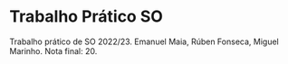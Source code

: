 # Trabalho Prático SO
Trabalho prático de SO 2022/23. Emanuel Maia, Rúben Fonseca, Miguel Marinho. Nota final: 20.
